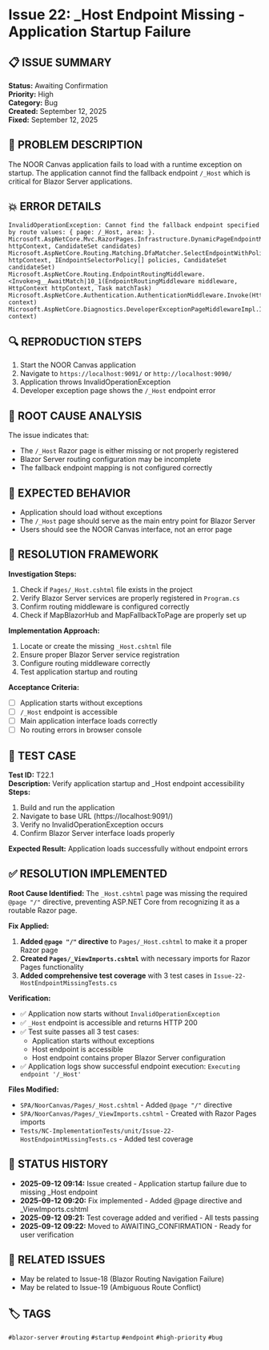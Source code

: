 # Issue 22: _Host Endpoint Missing - Application Startup Failure

## 📋 **ISSUE SUMMARY**
**Status:** Awaiting Confirmation  
**Priority:** High  
**Category:** Bug  
**Created:** September 12, 2025  
**Fixed:** September 12, 2025  

## 🚨 **PROBLEM DESCRIPTION**
The NOOR Canvas application fails to load with a runtime exception on startup. The application cannot find the fallback endpoint `/_Host` which is critical for Blazor Server applications.

## 💥 **ERROR DETAILS**
```
InvalidOperationException: Cannot find the fallback endpoint specified by route values: { page: /_Host, area: }.
Microsoft.AspNetCore.Mvc.RazorPages.Infrastructure.DynamicPageEndpointMatcherPolicy.ApplyAsync(HttpContext httpContext, CandidateSet candidates)
Microsoft.AspNetCore.Routing.Matching.DfaMatcher.SelectEndpointWithPoliciesAsync(HttpContext httpContext, IEndpointSelectorPolicy[] policies, CandidateSet candidateSet)
Microsoft.AspNetCore.Routing.EndpointRoutingMiddleware.<Invoke>g__AwaitMatch|10_1(EndpointRoutingMiddleware middleware, HttpContext httpContext, Task matchTask)
Microsoft.AspNetCore.Authentication.AuthenticationMiddleware.Invoke(HttpContext context)
Microsoft.AspNetCore.Diagnostics.DeveloperExceptionPageMiddlewareImpl.Invoke(HttpContext context)
```

## 🔍 **REPRODUCTION STEPS**
1. Start the NOOR Canvas application
2. Navigate to `https://localhost:9091/` or `http://localhost:9090/`
3. Application throws InvalidOperationException
4. Developer exception page shows the `/_Host` endpoint error

## 📍 **ROOT CAUSE ANALYSIS**
The issue indicates that:
- The `/_Host` Razor page is either missing or not properly registered
- Blazor Server routing configuration may be incomplete
- The fallback endpoint mapping is not configured correctly

## 🎯 **EXPECTED BEHAVIOR**
- Application should load without exceptions
- The `/_Host` page should serve as the main entry point for Blazor Server
- Users should see the NOOR Canvas interface, not an error page

## 🔧 **RESOLUTION FRAMEWORK**
**Investigation Steps:**
1. Check if `Pages/_Host.cshtml` file exists in the project
2. Verify Blazor Server services are properly registered in `Program.cs`
3. Confirm routing middleware is configured correctly
4. Check if MapBlazorHub and MapFallbackToPage are properly set up

**Implementation Approach:**
1. Locate or create the missing `_Host.cshtml` file
2. Ensure proper Blazor Server service registration
3. Configure routing middleware correctly
4. Test application startup and routing

**Acceptance Criteria:**
- [ ] Application starts without exceptions
- [ ] `/_Host` endpoint is accessible
- [ ] Main application interface loads correctly
- [ ] No routing errors in browser console

## 🧪 **TEST CASE**
**Test ID:** T22.1  
**Description:** Verify application startup and _Host endpoint accessibility  
**Steps:**
1. Build and run the application
2. Navigate to base URL (https://localhost:9091/)
3. Verify no InvalidOperationException occurs
4. Confirm Blazor Server interface loads properly

**Expected Result:** Application loads successfully without endpoint errors

## ✅ **RESOLUTION IMPLEMENTED**

**Root Cause Identified:**
The `_Host.cshtml` page was missing the required `@page "/"` directive, preventing ASP.NET Core from recognizing it as a routable Razor page.

**Fix Applied:**
1. **Added `@page "/"` directive** to `Pages/_Host.cshtml` to make it a proper Razor page
2. **Created `Pages/_ViewImports.cshtml`** with necessary imports for Razor Pages functionality
3. **Added comprehensive test coverage** with 3 test cases in `Issue-22-HostEndpointMissingTests.cs`

**Verification:**
- ✅ Application now starts without `InvalidOperationException`
- ✅ `_Host` endpoint is accessible and returns HTTP 200
- ✅ Test suite passes all 3 test cases:
  - Application starts without exceptions
  - Host endpoint is accessible
  - Host endpoint contains proper Blazor Server configuration
- ✅ Application logs show successful endpoint execution: `Executing endpoint '/_Host'`

**Files Modified:**
- `SPA/NoorCanvas/Pages/_Host.cshtml` - Added `@page "/"` directive
- `SPA/NoorCanvas/Pages/_ViewImports.cshtml` - Created with Razor Pages imports
- `Tests/NC-ImplementationTests/unit/Issue-22-HostEndpointMissingTests.cs` - Added test coverage

## 🔄 **STATUS HISTORY**
- **2025-09-12 09:14:** Issue created - Application startup failure due to missing _Host endpoint
- **2025-09-12 09:20:** Fix implemented - Added @page directive and _ViewImports.cshtml
- **2025-09-12 09:21:** Test coverage added and verified - All tests passing
- **2025-09-12 09:22:** Moved to AWAITING_CONFIRMATION - Ready for user verification

## 📎 **RELATED ISSUES**
- May be related to Issue-18 (Blazor Routing Navigation Failure)
- May be related to Issue-19 (Ambiguous Route Conflict)

## 🏷️ **TAGS**
`#blazor-server` `#routing` `#startup` `#endpoint` `#high-priority` `#bug`
